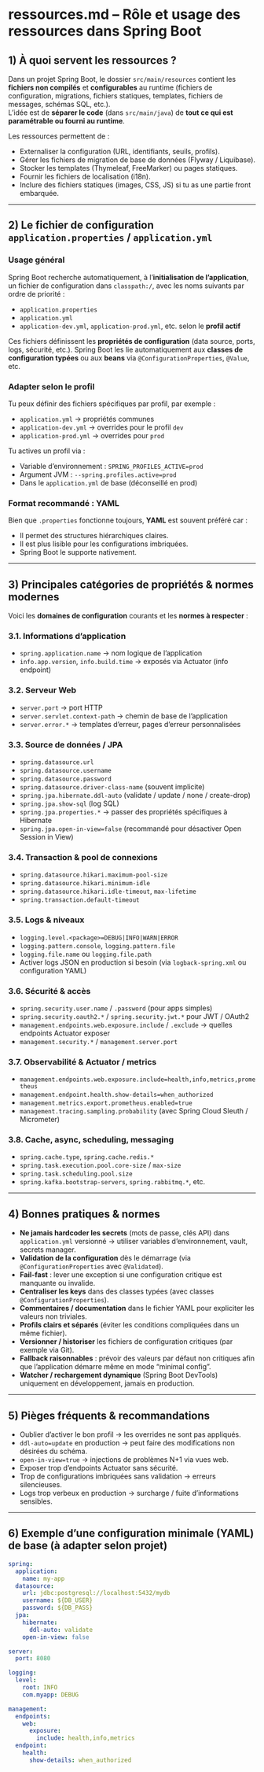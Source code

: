 # ressources.md – Rôle et usage des ressources dans Spring Boot

## 1) À quoi servent les ressources ?

Dans un projet Spring Boot, le dossier `src/main/resources` contient les **fichiers non compilés** et **configurables** au runtime (fichiers de configuration, migrations, fichiers statiques, templates, fichiers de messages, schémas SQL, etc.).  
L’idée est de **séparer le code** (dans `src/main/java`) de **tout ce qui est paramétrable ou fourni au runtime**.

Les ressources permettent de :

- Externaliser la configuration (URL, identifiants, seuils, profils).
- Gérer les fichiers de migration de base de données (Flyway / Liquibase).
- Stocker les templates (Thymeleaf, FreeMarker) ou pages statiques.
- Fournir les fichiers de localisation (i18n).
- Inclure des fichiers statiques (images, CSS, JS) si tu as une partie front embarquée.

---

## 2) Le fichier de configuration `application.properties` / `application.yml`

### Usage général

Spring Boot recherche automatiquement, à l’**initialisation de l’application**, un fichier de configuration dans `classpath:/`, avec les noms suivants par ordre de priorité :

- `application.properties`
- `application.yml`
- `application-dev.yml`, `application-prod.yml`, etc. selon le **profil actif**

Ces fichiers définissent les **propriétés de configuration** (data source, ports, logs, sécurité, etc.). Spring Boot les lie automatiquement aux **classes de configuration typées** ou aux **beans** via `@ConfigurationProperties`, `@Value`, etc.

### Adapter selon le profil

Tu peux définir des fichiers spécifiques par profil, par exemple :

- `application.yml` → propriétés communes
- `application-dev.yml` → overrides pour le profil `dev`
- `application-prod.yml` → overrides pour `prod`

Tu actives un profil via :

- Variable d’environnement : `SPRING_PROFILES_ACTIVE=prod`
- Argument JVM : `--spring.profiles.active=prod`
- Dans le `application.yml` de base (déconseillé en prod)

### Format recommandé : YAML

Bien que `.properties` fonctionne toujours, **YAML** est souvent préféré car :

- Il permet des structures hiérarchiques claires.
- Il est plus lisible pour les configurations imbriquées.
- Spring Boot le supporte nativement.

---

## 3) Principales catégories de propriétés & normes modernes

Voici les **domaines de configuration** courants et les **normes à respecter** :

### 3.1. Informations d’application

- `spring.application.name` → nom logique de l’application
- `info.app.version`, `info.build.time` → exposés via Actuator (info endpoint)

### 3.2. Serveur Web

- `server.port` → port HTTP
- `server.servlet.context-path` → chemin de base de l’application
- `server.error.*` → templates d’erreur, pages d’erreur personnalisées

### 3.3. Source de données / JPA

- `spring.datasource.url`
- `spring.datasource.username`
- `spring.datasource.password`
- `spring.datasource.driver-class-name` (souvent implicite)
- `spring.jpa.hibernate.ddl-auto` (validate / update / none / create-drop)
- `spring.jpa.show-sql` (log SQL)
- `spring.jpa.properties.*` → passer des propriétés spécifiques à Hibernate
- `spring.jpa.open-in-view=false` (recommandé pour désactiver Open Session in View)

### 3.4. Transaction & pool de connexions

- `spring.datasource.hikari.maximum-pool-size`
- `spring.datasource.hikari.minimum-idle`
- `spring.datasource.hikari.idle-timeout`, `max-lifetime`
- `spring.transaction.default-timeout`

### 3.5. Logs & niveaux

- `logging.level.<package>=DEBUG|INFO|WARN|ERROR`
- `logging.pattern.console`, `logging.pattern.file`
- `logging.file.name` ou `logging.file.path`
- Activer logs JSON en production si besoin (via `logback-spring.xml` ou configuration YAML)

### 3.6. Sécurité & accès

- `spring.security.user.name` / `.password` (pour apps simples)
- `spring.security.oauth2.*` / `spring.security.jwt.*` pour JWT / OAuth2
- `management.endpoints.web.exposure.include` / `.exclude` → quelles endpoints Actuator exposer
- `management.security.*` / `management.server.port`

### 3.7. Observabilité & Actuator / metrics

- `management.endpoints.web.exposure.include=health,info,metrics,prometheus`
- `management.endpoint.health.show-details=when_authorized`
- `management.metrics.export.prometheus.enabled=true`
- `management.tracing.sampling.probability` (avec Spring Cloud Sleuth / Micrometer)

### 3.8. Cache, async, scheduling, messaging

- `spring.cache.type`, `spring.cache.redis.*`
- `spring.task.execution.pool.core-size` / `max-size`
- `spring.task.scheduling.pool.size`
- `spring.kafka.bootstrap-servers`, `spring.rabbitmq.*`, etc.

---

## 4) Bonnes pratiques & normes

- **Ne jamais hardcoder les secrets** (mots de passe, clés API) dans `application.yml` versionné → utiliser variables d’environnement, vault, secrets manager.
- **Validation de la configuration** dès le démarrage (via `@ConfigurationProperties` avec `@Validated`).
- **Fail-fast** : lever une exception si une configuration critique est manquante ou invalide.
- **Centraliser les keys** dans des classes typées (avec classes `@ConfigurationProperties`).
- **Commentaires / documentation** dans le fichier YAML pour expliciter les valeurs non triviales.
- **Profils clairs et séparés** (éviter les conditions compliquées dans un même fichier).
- **Versionner / historiser** les fichiers de configuration critiques (par exemple via Git).
- **Fallback raisonnables** : prévoir des valeurs par défaut non critiques afin que l’application démarre même en mode “minimal config”.
- **Watcher / rechargement dynamique** (Spring Boot DevTools) uniquement en développement, jamais en production.

---

## 5) Pièges fréquents & recommandations

- Oublier d’activer le bon profil → les overrides ne sont pas appliqués.
- `ddl-auto=update` en production → peut faire des modifications non désirées du schéma.
- `open-in-view=true` → injections de problèmes N+1 via vues web.
- Exposer trop d’endpoints Actuator sans sécurité.
- Trop de configurations imbriquées sans validation → erreurs silencieuses.
- Logs trop verbeux en production → surcharge / fuite d’informations sensibles.

---

## 6) Exemple d’une configuration minimale (YAML) de base (à adapter selon projet)

```yaml
spring:
  application:
    name: my-app
  datasource:
    url: jdbc:postgresql://localhost:5432/mydb
    username: ${DB_USER}
    password: ${DB_PASS}
  jpa:
    hibernate:
      ddl-auto: validate
    open-in-view: false

server:
  port: 8080

logging:
  level:
    root: INFO
    com.myapp: DEBUG

management:
  endpoints:
    web:
      exposure:
        include: health,info,metrics
  endpoint:
    health:
      show-details: when_authorized
